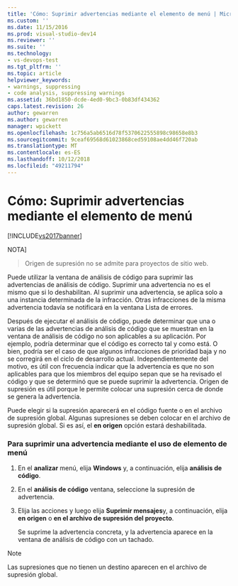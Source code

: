 ```yaml
---
title: 'Cómo: Suprimir advertencias mediante el elemento de menú | Microsoft Docs'
ms.custom: ''
ms.date: 11/15/2016
ms.prod: visual-studio-dev14
ms.reviewer: ''
ms.suite: ''
ms.technology:
- vs-devops-test
ms.tgt_pltfrm: ''
ms.topic: article
helpviewer_keywords:
- warnings, suppressing
- code analysis, suppressing warnings
ms.assetid: 36bd1850-dcde-4ed0-9bc3-0b83df434362
caps.latest.revision: 26
author: gewarren
ms.author: gewarren
manager: wpickett
ms.openlocfilehash: 1c756a5ab6516d78f5370622555898c98658e8b3
ms.sourcegitcommit: 9ceaf69568d61023868ced59108ae4dd46f720ab
ms.translationtype: MT
ms.contentlocale: es-ES
ms.lasthandoff: 10/12/2018
ms.locfileid: "49211794"
---
```

# <a name="how-to-suppress-warnings-by-using-the-menu-item"></a>Cómo: Suprimir advertencias mediante el elemento de menú
[!INCLUDE[vs2017banner](../includes/vs2017banner.md)]

NOTA]
>  Origen de supresión no se admite para proyectos de sitio web.  
  
 Puede utilizar la ventana de análisis de código para suprimir las advertencias de análisis de código. Suprimir una advertencia no es el mismo que si lo deshabilitan. Al suprimir una advertencia, se aplica solo a una instancia determinada de la infracción. Otras infracciones de la misma advertencia todavía se notificará en la ventana Lista de errores.  
  
 Después de ejecutar el análisis de código, puede determinar que una o varias de las advertencias de análisis de código que se muestran en la ventana de análisis de código no son aplicables a su aplicación. Por ejemplo, podría determinar que el código es correcto tal y como está. O bien, podría ser el caso de que algunos infracciones de prioridad baja y no se corregirá en el ciclo de desarrollo actual. Independientemente del motivo, es útil con frecuencia indicar que la advertencia es que no son aplicables para que los miembros del equipo sepan que se ha revisado el código y que se determinó que se puede suprimir la advertencia. Origen de supresión es útil porque le permite colocar una supresión cerca de donde se genera la advertencia.  
  
 Puede elegir si la supresión aparecerá en el código fuente o en el archivo de supresión global. Algunas supresiones se deben colocar en el archivo de supresión global. Si es así, el **en origen** opción estará deshabilitada.  
  
### <a name="to-suppress-a-warning-by-using-menu-item"></a>Para suprimir una advertencia mediante el uso de elemento de menú  
  
1.  En el **analizar** menú, elija **Windows** y, a continuación, elija **análisis de código**.  
  
2.  En el **análisis de código** ventana, seleccione la supresión de advertencia.  
  
3.  Elija las acciones y luego elija **Suprimir mensajes**y, a continuación, elija **en origen** o **en el archivo de supresión del proyecto**.  
  
     Se suprime la advertencia concreta, y la advertencia aparece en la ventana de análisis de código con un tachado.  
  
> [!NOTE]
>  Las supresiones que no tienen un destino aparecen en el archivo de supresión global.




